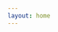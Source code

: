 ```yaml
---
layout: home
---
```


<script setup>
import ArticleList from './.vitepress/components/ArticleList.vue'
</script>

<ArticleList />
